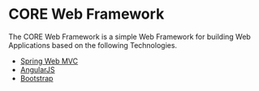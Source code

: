 CORE Web Framework
================================
The CORE Web Framework is a simple Web Framework for building Web Applications based on the following Technologies.

- [Spring Web MVC](http://docs.spring.io/spring/docs/3.0.x/reference/mvc.html)
- [AngularJS](http://www.angularjs.org/)
- [Bootstrap](http://getbootstrap.com/)
